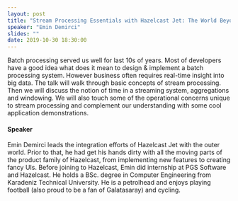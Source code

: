 ```yaml
---
layout: post
title: "Stream Processing Essentials with Hazelcast Jet: The World Beyond Batching"
speaker: "Emin Demirci"
slides: ""
date: 2019-10-30 18:30:00
---
```


Batch processing served us well for last 10s of years. Most of developers have a good idea what does it mean to design & implement a batch processing system. However business often requires real-time insight into big data.
The talk will walk through basic concepts of stream processing. Then we will discuss the notion of time in a streaming system, aggregations and windowing. We will also touch some of the operational concerns unique to stream processing and complement our understanding with some cool application demonstrations.

#### Speaker

Emin Demirci leads the integration efforts of Hazelcast Jet with the outer world. Prior to that, he had get his hands dirty with all the moving parts of the product family of Hazelcast, from implementing new features to creating fancy UIs. Before joining to Hazelcast, Emin did internship at PGS Software and Hazelcast. He holds a BSc. degree in Computer Engineering from Karadeniz Technical University. He is a petrolhead and enjoys playing football (also proud to be a fan of Galatasaray) and cycling.